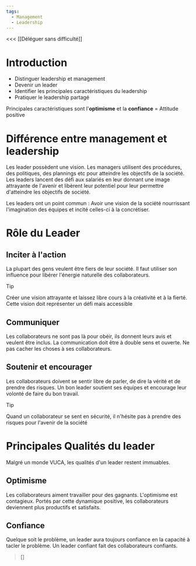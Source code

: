 ```yaml
---
tags:
  - Management
  - Leadership
---
```

<<< [[Déléguer sans difficulté]]

# Introduction
- Distinguer leadership et management
- Devenir un leader
- Identifier les principales caractéristiques du leadership
- Pratiquer le leadership partagé

Principales caractéristiques sont l'**optimisme** et la **confiance** = Attitude positive

# Différence entre management et leadership
Les leader possèdent une vision.
Les managers utilisent des procédures, des politiques, des plannings etc pour atteindre les objectifs de la société.
Les leaders lancent des défi aux salariés en leur donnant une image attrayante de l'avenir et libèrent leur potentiel pour leur permettre d'atteindre les objectifs de société.

Les leaders ont un point commun : Avoir une vision de la société nourrissant l'imagination des équipes et incité celles-ci à la concrétiser.

# Rôle du Leader
## Inciter à l'action
La plupart des gens veulent être fiers de leur société.
Il faut utiliser son influence pour libérer l'énergie naturelle des collaborateurs.

>[!tip]
>Créer une vision attrayante et laissez libre cours à la créativité et à la fierté.
>Cette vision doit représenter un défi mais accessible

## Communiquer
Les collaborateurs ne sont pas là pour obéir, ils donnent leurs avis et veulent être inclus. La communication doit être à double sens et ouverte. Ne pas cacher les choses à ses collaborateurs.

## Soutenir et encourager
Les collaborateurs doivent se sentir libre de parler, de dire la vérité et de prendre des risques.
Un bon leader soutient ses équipes et encourage leur volonté de faire du bon travail.
>[!tip]
>Quand un collaborateur se sent en sécurité, il n'hésite pas à prendre des risques pour l'avenir de la société



# Principales Qualités du leader
Malgré un monde VUCA, les qualités d'un leader restent immuables.

## Optimisme
Les collaborateurs aiment travailler pour des gagnants. L'optimisme est contagieux. Portés par cette dynamique positive, les collaborateurs deviennent plus productifs et satisfaits.

## Confiance
Quelque soit le problème, un leader aura toujours confiance en la capacité à tacler le problème. Un leader confiant fait des collaborateurs confiants.
>[]

